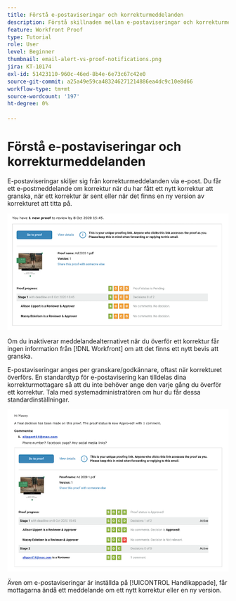 ```yaml
---
title: Förstå e-postaviseringar och korrekturmeddelanden
description: Förstå skillnaden mellan e-postaviseringar och korrekturmeddelanden i [!DNL  Workfront].
feature: Workfront Proof
type: Tutorial
role: User
level: Beginner
thumbnail: email-alert-vs-proof-notifications.png
jira: KT-10174
exl-id: 51423110-960c-46ed-8b4e-6e73c67c42e0
source-git-commit: a25a49e59ca483246271214886ea4dc9c10e8d66
workflow-type: tm+mt
source-wordcount: '197'
ht-degree: 0%

---
```


# Förstå e-postaviseringar och korrekturmeddelanden

E-postaviseringar skiljer sig från korrekturmeddelanden via e-post. Du får ett e-postmeddelande om korrektur när du har fått ett nytt korrektur att granska, när ett korrektur är sent eller när det finns en ny version av korrekturet att titta på.

![En bild på ett korrekturmeddelande som visar att det finns ett nytt korrektur att granska.](assets/email-alert-1.png)

Om du inaktiverar meddelandealternativet när du överför ett korrektur får ingen information från [!DNL Workfront] om att det finns ett nytt bevis att granska.

E-postaviseringar anges per granskare/godkännare, oftast när korrekturet överförs. En standardtyp för e-postavisering kan tilldelas dina korrekturmottagare så att du inte behöver ange den varje gång du överför ett korrektur. Tala med systemadministratören om hur du får dessa standardinställningar.

![En bild på en e-postavisering som visar att ett beslut har fattats om korrekturet och det finns en kommentar att granska.](assets/email-alert-2.png)

Även om e-postaviseringar är inställda på [!UICONTROL Handikappade], får mottagarna ändå ett meddelande om ett nytt korrektur eller en ny version.

<!--
# Learn more
* New proof email
* Late proof email
-->
